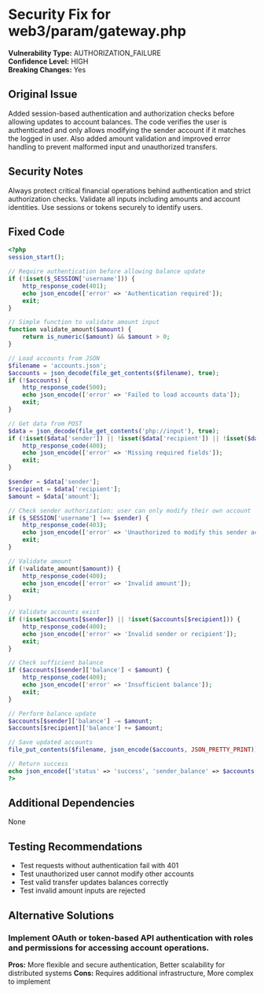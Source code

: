 # Security Fix for web3/param/gateway.php

**Vulnerability Type:** AUTHORIZATION_FAILURE  
**Confidence Level:** HIGH  
**Breaking Changes:** Yes

## Original Issue
Added session-based authentication and authorization checks before allowing updates to account balances. The code verifies the user is authenticated and only allows modifying the sender account if it matches the logged in user. Also added amount validation and improved error handling to prevent malformed input and unauthorized transfers.

## Security Notes
Always protect critical financial operations behind authentication and strict authorization checks. Validate all inputs including amounts and account identities. Use sessions or tokens securely to identify users.

## Fixed Code
```php
<?php
session_start();

// Require authentication before allowing balance update
if (!isset($_SESSION['username'])) {
    http_response_code(401);
    echo json_encode(['error' => 'Authentication required']);
    exit;
}

// Simple function to validate amount input
function validate_amount($amount) {
    return is_numeric($amount) && $amount > 0;
}

// Load accounts from JSON
$filename = 'accounts.json';
$accounts = json_decode(file_get_contents($filename), true);
if (!$accounts) {
    http_response_code(500);
    echo json_encode(['error' => 'Failed to load accounts data']);
    exit;
}

// Get data from POST
$data = json_decode(file_get_contents('php://input'), true);
if (!isset($data['sender']) || !isset($data['recipient']) || !isset($data['amount'])) {
    http_response_code(400);
    echo json_encode(['error' => 'Missing required fields']);
    exit;
}

$sender = $data['sender'];
$recipient = $data['recipient'];
$amount = $data['amount'];

// Check sender authorization: user can only modify their own account
if ($_SESSION['username'] !== $sender) {
    http_response_code(403);
    echo json_encode(['error' => 'Unauthorized to modify this sender account']);
    exit;
}

// Validate amount
if (!validate_amount($amount)) {
    http_response_code(400);
    echo json_encode(['error' => 'Invalid amount']);
    exit;
}

// Validate accounts exist
if (!isset($accounts[$sender]) || !isset($accounts[$recipient])) {
    http_response_code(400);
    echo json_encode(['error' => 'Invalid sender or recipient']);
    exit;
}

// Check sufficient balance
if ($accounts[$sender]['balance'] < $amount) {
    http_response_code(400);
    echo json_encode(['error' => 'Insufficient balance']);
    exit;
}

// Perform balance update
$accounts[$sender]['balance'] -= $amount;
$accounts[$recipient]['balance'] += $amount;

// Save updated accounts
file_put_contents($filename, json_encode($accounts, JSON_PRETTY_PRINT));

// Return success
echo json_encode(['status' => 'success', 'sender_balance' => $accounts[$sender]['balance'], 'recipient_balance' => $accounts[$recipient]['balance']]);
?>
```

## Additional Dependencies
None

## Testing Recommendations
- Test requests without authentication fail with 401
- Test unauthorized user cannot modify other accounts
- Test valid transfer updates balances correctly
- Test invalid amount inputs are rejected

## Alternative Solutions

### Implement OAuth or token-based API authentication with roles and permissions for accessing account operations.
**Pros:** More flexible and secure authentication, Better scalability for distributed systems
**Cons:** Requires additional infrastructure, More complex to implement

